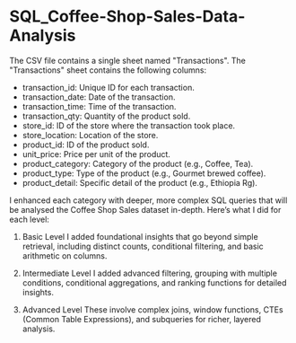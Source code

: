 # SQL_Coffee-Shop-Sales-Data-Analysis

The CSV file contains a single sheet named "Transactions". The "Transactions" sheet contains the following columns:

* transaction_id: Unique ID for each transaction.
* transaction_date: Date of the transaction.
* transaction_time: Time of the transaction.
* transaction_qty: Quantity of the product sold.
* store_id: ID of the store where the transaction took place.
* store_location: Location of the store.
* product_id: ID of the product sold.
* unit_price: Price per unit of the product.
* product_category: Category of the product (e.g., Coffee, Tea).
* product_type: Type of the product (e.g., Gourmet brewed coffee).
* product_detail: Specific detail of the product (e.g., Ethiopia Rg).

I enhanced each category with deeper, more complex SQL queries that will be analysed the Coffee Shop Sales dataset in-depth. Here’s what I did for each level:

1) Basic Level
I added foundational insights that go beyond simple retrieval, including distinct counts, conditional filtering, and basic arithmetic on columns.

2) Intermediate Level
I added advanced filtering, grouping with multiple conditions, conditional aggregations, and ranking functions for detailed insights.

3) Advanced Level
These involve complex joins, window functions, CTEs (Common Table Expressions), and subqueries for richer, layered analysis.
